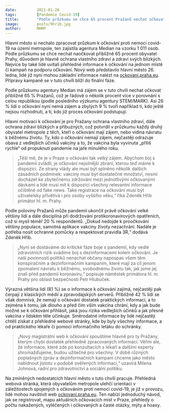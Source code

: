 ```yaml
---
date:         2021-01-26
tags:         [Pandemie Covid-19]
title:        "Podle průzkumu se chce 65 procent Pražanů nechat očkovat. Motivací je pro ně ochrana zdraví a svých blízkých"
image: 	      posts/9hrib.jpg
author:       MHMP
---
```


Hlavní město si nechalo zpracovat průzkum k očkování proti nemoci covid-19 na území metropole, ten zajistila agentura Median na vzorku 1 011 osob. Podle průzkumu se chce nechat naočkovat přibližně 65 procent obyvatel Prahy, důvodem je hlavně ochrana vlastního zdraví a zdraví svých blízkých. Nejvíce by také lidé uvítali přehledné informace k očkování na jednom místě či kampaň na podporu očkování. Nový web představilo hlavní město 26. ledna, lidé již nyní mohou základní informace nalézt na [ockovani.praha.eu](https://ockovani.praha.eu/). Přípravy kampaně se v tuto chvíli blíží do finální fáze.

Podle průzkumu agentury Median má zájem se v tuto chvíli nechat očkovat přibližně 65 % Pražanů, což je řádově o několik procent více v porovnání s celou republikou (podle posledního výzkumu agentury STEM/MARK). Asi 26 % lidí o očkování nyní nemá zájem a zbylých 9 % tvoří například ti, kdo ještě nejsou rozhodnuti, a ti, kdo již proces očkování podstupují.

Hlavní motivací k očkování je pro Pražany ochrana vlastního zdraví, dále ochrana zdraví blízkých a příbuzných, což potvrdil v průzkumu každý druhý obyvatel metropole z těch, kteří o očkování mají zájem, nebo vidina návratu k běžnému životu. Ty, kdo o očkování nemají zájem, nejčastěji odrazuje obava z vedlejších účinků vakcíny a to, že vakcína byla vyvinuta „příliš rychle“ od propuknutí pandemie na jaře minulého roku.

> „Těší mě, že je v Praze o očkování tak velký zájem. Abychom boj s pandemií zvládli, je očkování nejsilnější zbraní, kterou teď máme k dispozici. Ze strany vlády ale musí být splněno několik dalších zásadních podmínek: vakcíny musí být dostatečné množství, nesmí docházet ke zbytečnému zdržování mezi jednotlivými očkovanými dávkami a lidé musí mít k dispozici všechny relevantní informace očištěné od fake news. Také registrace na očkování musí být uživatelsky přívětivá i pro osoby vyššího věku,“ říká Zdeněk Hřib primátor hl. m. Prahy.

Podle poloviny Pražanů může pandemii ukončit právě očkování velké většiny lidí a dále disciplína při dodržování protikoronavirových opatřeních, což si myslí téměř 20 % respondentů. „Dokud nedojde k proočkování většiny populace, samotná aplikace vakcíny životy nezachrání. Nadále je potřeba nosit ochranné pomůcky a respektovat pravidla 3R,“ dodává Zdeněk Hřib. 

> „Nyní se dostáváme do kritické fáze boje s pandemií, kdy vedle zdravotních rizik svádíme boj s dezinformacemi kolem očkování. Je naší povinností politiků nenechat občany napospas všem těm konspiračním a dezinformačním kampaním, které mají za cíl jenom zpomalení návratu k běžnému, svobodnému životu tak, jak jsme jej znali před pandemií koronaviru,“ popisuje náměstek primátora hl. m. Prahy pro oblast bezpečnosti Petr Hlubuček.

Výrazná většina lidí (81 %) se o informace k očkování zajímá, nejčastěji pak čerpají z klasických médií a zpravodajských serverů. Přibližně 42 % lidí se však domnívá, že nemají o očkování dostatek praktických informací, a to zejména k tomu, jak dlouho a před čím vším vakcína chrání, kdy a jak bude možné se k očkování přihlásit, jaká jsou rizika vedlejších účinků a jak přesně vakcína v lidském těle účinkuje. Směrodatné informace by lidé nejčastěji chtěli získat z přehledné webové stránky, kde by byly všechny informace, a od praktického lékaře či pomocí informačního letáku do schránky.

> „Nový magistrátní web k očkování spouštíme hlavně pro ty Pražany, kterým chybí dostatek přehledně zpracovaných informací. Věřím ale, že informace, které zde po konzultacích s lékaři a dalšími experty shromažďujeme, budou užitečné pro všechny. V době různých poplašných zpráv a dezinformačních kampaní chceme jako město nabídnout jistotu v podobě ověřených informací,“ uzavírá Milena Johnová, radní pro zdravotnictví a sociální politiku.

Na zmíněných nedostatcích hlavní město v tuto chvíli pracuje. Přehledná webová stránka, která obyvatelům metropole ulehčí orientaci v záležitostech spojených s očkováním proti nemoci covid-19, je již v provozu, lidé mohou navštívit web [ockovani.praha.eu](https://ockovani.praha.eu/). Ten nabízí jednoduchý návod, jak se registrovat, mapu aktuálních očkovacích míst v Praze, přehledy o počtu nakažených, vyléčených i očkovaných a časté otázky, mýty a hoaxy.
